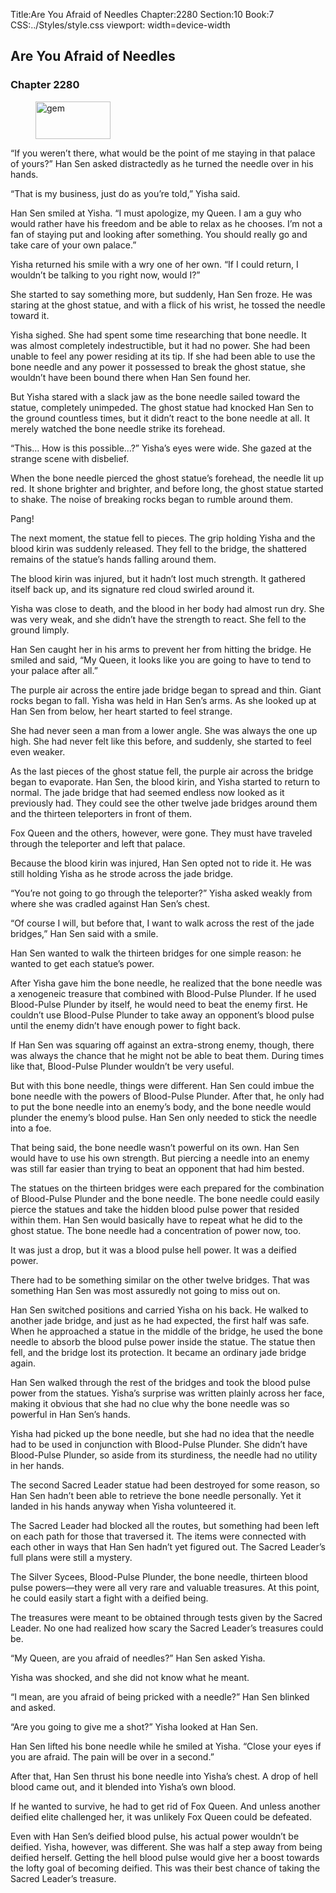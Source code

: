 Title:Are You Afraid of Needles 
Chapter:2280 
Section:10 
Book:7 
CSS:../Styles/style.css 
viewport: width=device-width
  
## Are You Afraid of Needles
### Chapter 2280
  
<figure>
	<img src="../Images/gem.gif" alt="gem" id="gem" width="120" height="60" />
</figure>
  

  
“If you weren’t there, what would be the point of me staying in that palace of yours?” Han Sen asked distractedly as he turned the needle over in his hands.

“That is my business, just do as you’re told,” Yisha said.

Han Sen smiled at Yisha. “I must apologize, my Queen. I am a guy who would rather have his freedom and be able to relax as he chooses. I’m not a fan of staying put and looking after something. You should really go and take care of your own palace.”

Yisha returned his smile with a wry one of her own. “If I could return, I wouldn’t be talking to you right now, would I?”

She started to say something more, but suddenly, Han Sen froze. He was staring at the ghost statue, and with a flick of his wrist, he tossed the needle toward it.

Yisha sighed. She had spent some time researching that bone needle. It was almost completely indestructible, but it had no power. She had been unable to feel any power residing at its tip. If she had been able to use the bone needle and any power it possessed to break the ghost statue, she wouldn’t have been bound there when Han Sen found her.

But Yisha stared with a slack jaw as the bone needle sailed toward the statue, completely unimpeded. The ghost statue had knocked Han Sen to the ground countless times, but it didn’t react to the bone needle at all. It merely watched the bone needle strike its forehead.

“This… How is this possible…?” Yisha’s eyes were wide. She gazed at the strange scene with disbelief.

When the bone needle pierced the ghost statue’s forehead, the needle lit up red. It shone brighter and brighter, and before long, the ghost statue started to shake. The noise of breaking rocks began to rumble around them.

Pang!

The next moment, the statue fell to pieces. The grip holding Yisha and the blood kirin was suddenly released. They fell to the bridge, the shattered remains of the statue’s hands falling around them.

The blood kirin was injured, but it hadn’t lost much strength. It gathered itself back up, and its signature red cloud swirled around it.

Yisha was close to death, and the blood in her body had almost run dry. She was very weak, and she didn’t have the strength to react. She fell to the ground limply.

Han Sen caught her in his arms to prevent her from hitting the bridge. He smiled and said, “My Queen, it looks like you are going to have to tend to your palace after all.”

The purple air across the entire jade bridge began to spread and thin. Giant rocks began to fall. Yisha was held in Han Sen’s arms. As she looked up at Han Sen from below, her heart started to feel strange.

She had never seen a man from a lower angle. She was always the one up high. She had never felt like this before, and suddenly, she started to feel even weaker.

As the last pieces of the ghost statue fell, the purple air across the bridge began to evaporate. Han Sen, the blood kirin, and Yisha started to return to normal. The jade bridge that had seemed endless now looked as it previously had. They could see the other twelve jade bridges around them and the thirteen teleporters in front of them.

Fox Queen and the others, however, were gone. They must have traveled through the teleporter and left that palace.

Because the blood kirin was injured, Han Sen opted not to ride it. He was still holding Yisha as he strode across the jade bridge.

“You’re not going to go through the teleporter?” Yisha asked weakly from where she was cradled against Han Sen’s chest.

“Of course I will, but before that, I want to walk across the rest of the jade bridges,” Han Sen said with a smile.

Han Sen wanted to walk the thirteen bridges for one simple reason: he wanted to get each statue’s power.

After Yisha gave him the bone needle, he realized that the bone needle was a xenogeneic treasure that combined with Blood-Pulse Plunder. If he used Blood-Pulse Plunder by itself, he would need to beat the enemy first. He couldn’t use Blood-Pulse Plunder to take away an opponent’s blood pulse until the enemy didn’t have enough power to fight back.

If Han Sen was squaring off against an extra-strong enemy, though, there was always the chance that he might not be able to beat them. During times like that, Blood-Pulse Plunder wouldn’t be very useful.

But with this bone needle, things were different. Han Sen could imbue the bone needle with the powers of Blood-Pulse Plunder. After that, he only had to put the bone needle into an enemy’s body, and the bone needle would plunder the enemy’s blood pulse. Han Sen only needed to stick the needle into a foe.

That being said, the bone needle wasn’t powerful on its own. Han Sen would have to use his own strength. But piercing a needle into an enemy was still far easier than trying to beat an opponent that had him bested.

The statues on the thirteen bridges were each prepared for the combination of Blood-Pulse Plunder and the bone needle. The bone needle could easily pierce the statues and take the hidden blood pulse power that resided within them. Han Sen would basically have to repeat what he did to the ghost statue. The bone needle had a concentration of power now, too.

It was just a drop, but it was a blood pulse hell power. It was a deified power.

There had to be something similar on the other twelve bridges. That was something Han Sen was most assuredly not going to miss out on.

Han Sen switched positions and carried Yisha on his back. He walked to another jade bridge, and just as he had expected, the first half was safe. When he approached a statue in the middle of the bridge, he used the bone needle to absorb the blood pulse power inside the statue. The statue then fell, and the bridge lost its protection. It became an ordinary jade bridge again.

Han Sen walked through the rest of the bridges and took the blood pulse power from the statues. Yisha’s surprise was written plainly across her face, making it obvious that she had no clue why the bone needle was so powerful in Han Sen’s hands.

Yisha had picked up the bone needle, but she had no idea that the needle had to be used in conjunction with Blood-Pulse Plunder. She didn’t have Blood-Pulse Plunder, so aside from its sturdiness, the needle had no utility in her hands.

The second Sacred Leader statue had been destroyed for some reason, so Han Sen hadn’t been able to retrieve the bone needle personally. Yet it landed in his hands anyway when Yisha volunteered it.

The Sacred Leader had blocked all the routes, but something had been left on each path for those that traversed it. The items were connected with each other in ways that Han Sen hadn’t yet figured out. The Sacred Leader’s full plans were still a mystery.

The Silver Sycees, Blood-Pulse Plunder, the bone needle, thirteen blood pulse powers—they were all very rare and valuable treasures. At this point, he could easily start a fight with a deified being.

The treasures were meant to be obtained through tests given by the Sacred Leader. No one had realized how scary the Sacred Leader’s treasures could be.

“My Queen, are you afraid of needles?” Han Sen asked Yisha.

Yisha was shocked, and she did not know what he meant.

“I mean, are you afraid of being pricked with a needle?” Han Sen blinked and asked.

“Are you going to give me a shot?” Yisha looked at Han Sen.

Han Sen lifted his bone needle while he smiled at Yisha. “Close your eyes if you are afraid. The pain will be over in a second.”

After that, Han Sen thrust his bone needle into Yisha’s chest. A drop of hell blood came out, and it blended into Yisha’s own blood.

If he wanted to survive, he had to get rid of Fox Queen. And unless another deified elite challenged her, it was unlikely Fox Queen could be defeated.

Even with Han Sen’s deified blood pulse, his actual power wouldn’t be deified. Yisha, however, was different. She was half a step away from being deified herself. Getting the hell blood pulse would give her a boost towards the lofty goal of becoming deified. This was their best chance of taking the Sacred Leader’s treasure.